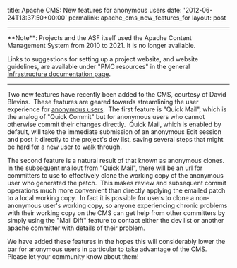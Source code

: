 title: Apache CMS: New features for anonymous users
date: '2012-06-24T13:37:50+00:00'
permalink: apache_cms_new_features_for
layout: post

<hr/>
**Note**: Projects and the ASF itself used the Apache Content Management System from 2010 to 2021. It is no longer available.

Links to suggestions for setting up a project website, and website guidelines, are available under "PMC resources" in the general <a href="https://infra.apache.org/doc.html" target="_blank">Infrastructure documentation page</a>.
<hr/>

<p>Two new features have recently been added to the CMS, courtesy of David Blevins.&nbsp; These features are geared towards streamlining the user experience for <a href="http://www.apache.org/dev/cmsref#non-committer">anonymous users</a>.&nbsp; The first feature is &quot;Quick Mail&quot;, which is the analog of &quot;Quick Commit&quot; but for anonymous users who cannot otherwise commit their changes directly.&nbsp; Quick Mail, which is enabled by default, will take the immediate submission of an anonymous Edit session and post it directly to the project's dev list, saving several steps that might be hard for a new user to walk through.</p> 
  <p>The second feature is a natural result of that known as anonymous clones.&nbsp; In the subsequent mailout from &quot;Quick Mail&quot;, there will be an url for committers to use to effectively clone the working copy of the anonymous user who generated the patch.&nbsp; This makes review and subsequent commit operations much more convenient than directly applying the emailed patch to a local working copy.&nbsp; In fact it is possible for users to clone a non-anonymous user's working copy, so anyone experiencing chronic problems with their working copy on the CMS can get help from other committers by simply using the &quot;Mail Diff&quot; feature to contact either the dev list or another apache committer with details of their problem.</p> 
  <p>We have added these features in the hopes this will considerably lower the bar for anonymous users in particular to take advantage of the CMS.&nbsp; Please let your community know about them!</p> 
  <p><br /></p> 
  <p><br /></p>
